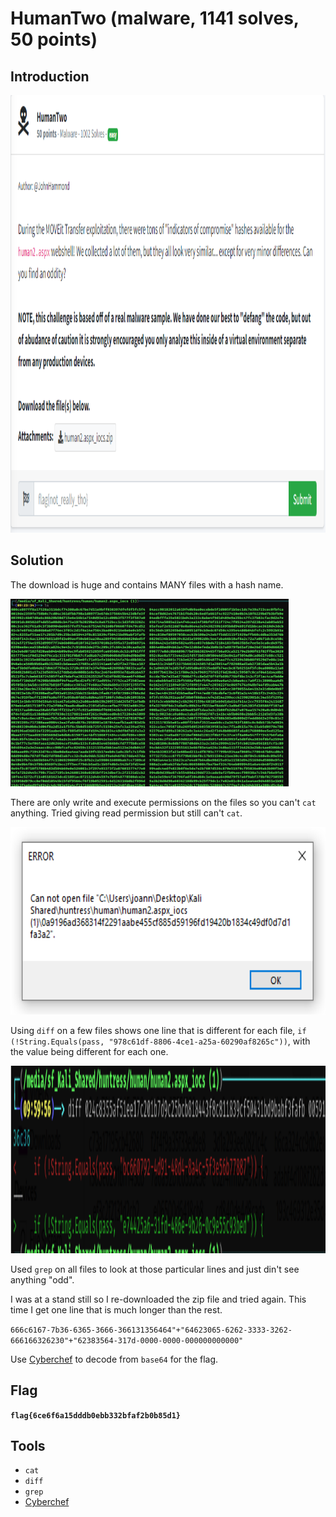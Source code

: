 # HumanTwo (malware, 1141 solves, 50 points)

## Introduction

<p align="left">
  <img height=700 img src=./readme_assets/human-challenge.PNG/>
</p>

## Solution

The download is huge and contains MANY files with a hash name.

<p align="left">
  <img height=300 img src=./readme_assets/human-files.PNG/>
</p>

There are only write and execute permissions on the files so you can't `cat` anything. Tried giving read permission but still can't `cat`.

<p align="left">
  <img height=300 img src=./readme_assets/human-error.PNG/>
</p>

Using `diff` on a few files shows one line that is different for each file,
`if (!String.Equals(pass, "978c61df-8806-4ce1-a25a-60290af8265c"))`, with the value being different for each one.

<p align="left">
  <img height=300 img src=./readme_assets/diff.PNG/>
</p>

Used `grep` on all files to look at those particular lines and just din't see anything "odd".

I was at a stand still so I re-downloaded the zip file and tried again. This time I get one line that is much longer than the rest.

`666c6167-7b36-6365-3666-366131356464"+"64623065-6262-3333-3262-666166326230"+"62383564-317d-0000-0000-000000000000"`

Use [Cyberchef](https://gchq.github.io/CyberChef/) to decode from `base64` for the flag.

## Flag

**`flag{6ce6f6a15dddb0ebb332bfaf2b0b85d1}`**

## Tools

- `cat`
- `diff`
- `grep`
- [Cyberchef](https://gchq.github.io/CyberChef/)
